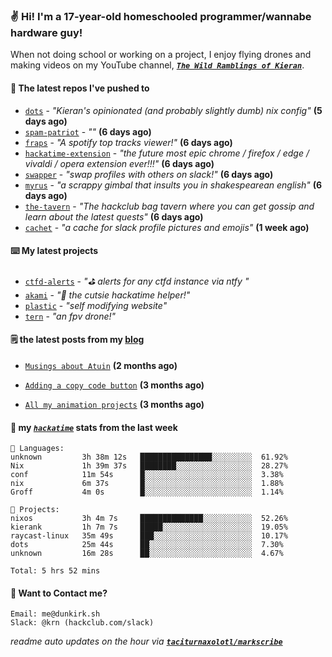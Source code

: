### ✌️ Hi! I'm a 17-year-old homeschooled programmer/wannabe hardware guy!

When not doing school or working on a project, I enjoy flying drones and making videos on my YouTube channel, [**_`The Wild Ramblings of Kieran`_**](https://youtube.com/@kieran.rambles).

#### 👷 The latest repos I've pushed to

- [`dots`](https://github.com/taciturnaxolotl/dots) - _"Kieran's opinionated (and probably slightly dumb) nix config"_ **(5 days ago)**
- [`spam-patriot`](https://github.com/taciturnaxolotl/spam-patriot) - _""_ **(6 days ago)**
- [`fraps`](https://github.com/taciturnaxolotl/fraps) - _"A spotify top tracks viewer!"_ **(6 days ago)**
- [`hackatime-extension`](https://github.com/taciturnaxolotl/hackatime-extension) - _"the future most epic chrome / firefox / edge / vivaldi / opera extension ever!!!"_ **(6 days ago)**
- [`swapper`](https://github.com/taciturnaxolotl/swapper) - _"swap profiles with others on slack!"_ **(6 days ago)**
- [`myrus`](https://github.com/taciturnaxolotl/myrus) - _"a scrappy gimbal that insults you in shakespearean english"_ **(6 days ago)**
- [`the-tavern`](https://github.com/taciturnaxolotl/the-tavern) - _"The hackclub bag tavern where you can get gossip and learn about the latest quests"_ **(6 days ago)**
- [`cachet`](https://github.com/taciturnaxolotl/cachet) - _"a cache for slack profile pictures and emojis"_ **(1 week ago)**

#### ⌨️ My latest projects

- [`ctfd-alerts`](https://github.com/taciturnaxolotl/ctfd-alerts) - _"⛳ alerts for any ctfd instance via ntfy "_
- [`akami`](https://github.com/taciturnaxolotl/akami) - _"🌷 the cutsie hackatime helper!"_
- [`plastic`](https://github.com/taciturnaxolotl/plastic) - _"self modifying website"_
- [`tern`](https://github.com/taciturnaxolotl/tern) - _"an fpv drone!"_

#### 🗒️ the latest posts from my [blog](https://dunkirk.sh)

- [`Musings about Atuin`](https://dunkirk.sh/blog/atuin/) **(2 months ago)**

- [`Adding a copy code button`](https://dunkirk.sh/blog/adding-a-copy-button/) **(3 months ago)**

- [`All my animation projects`](https://dunkirk.sh/blog/my-animations/) **(3 months ago)**



#### 📡 my [_`hackatime`_](https://waka.hackclub.com) stats from the last week

```text
💾 Languages:
unknown         3h 38m 12s   ████████████████░░░░░░░░░  61.92%
Nix             1h 39m 37s   ████████░░░░░░░░░░░░░░░░░  28.27%
conf            11m 54s      █░░░░░░░░░░░░░░░░░░░░░░░░  3.38%
nix             6m 37s       █░░░░░░░░░░░░░░░░░░░░░░░░  1.88%
Groff           4m 0s        █░░░░░░░░░░░░░░░░░░░░░░░░  1.14%

💼 Projects:
nixos           3h 4m 7s     ██████████████░░░░░░░░░░░  52.26%
kierank         1h 7m 7s     █████░░░░░░░░░░░░░░░░░░░░  19.05%
raycast-linux   35m 49s      ███░░░░░░░░░░░░░░░░░░░░░░  10.17%
dots            25m 44s      ██░░░░░░░░░░░░░░░░░░░░░░░  7.30%
unknown         16m 28s      ██░░░░░░░░░░░░░░░░░░░░░░░  4.67%

Total: 5 hrs 52 mins
```

#### 📮 Want to Contact me?

```text
Email: me@dunkirk.sh
Slack: @krn (hackclub.com/slack)
```

_readme auto updates on the hour via [**`taciturnaxolotl/markscribe`**](https://github.com/taciturnaxolotl/markscribe)_
